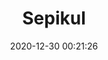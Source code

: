 ---
post_id: 9
title: "Sepikul"
slug: 'sepikul'
date: 2020-12-30 00:21:26
location: 'Sukoharjo, Jawa Tengah'
description: 'Cukup sepikul, cukup sampai disini, hari sudah pagi'
image: '/assets/images/mahaputera/jawa.webp'
categories: nature
artist: 'Mahaputera'
---